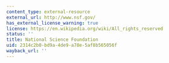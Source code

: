 ```yaml
---
content_type: external-resource
external_url: http://www.nsf.gov/
has_external_license_warning: true
license: https://en.wikipedia.org/wiki/All_rights_reserved
status: ''
title: National Science Foundation
uid: 2314c2b0-bd9a-4de9-a78e-5af8b565056f
wayback_url: ''
---
```


